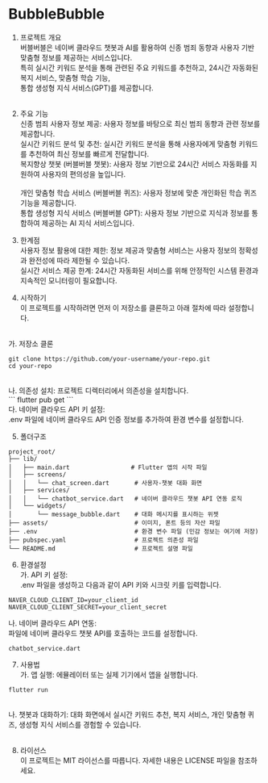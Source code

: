 # BubbleBubble


1. 프로젝트 개요<br>
버블버블은 네이버 클라우드 챗봇과 AI를 활용하여 신종 범죄 동향과 사용자 기반 맞춤형 정보를 제공하는 서비스입니다. <br>
특히 실시간 키워드 분석을 통해 관련된 주요 키워드를 추천하고, 24시간 자동화된 복지 서비스, 맞춤형 학습 기능, <br>
통합 생성형 지식 서비스(GPT)를 제공합니다.<br><br>


2. 주요 기능<br>
신종 범죄 사용자 정보 제공: 사용자 정보를 바탕으로 최신 범죄 동향과 관련 정보를 제공합니다.<br>
실시간 키워드 분석 및 추천: 실시간 키워드 분석을 통해 사용자에게 맞춤형 키워드를 추천하여 최신 정보를 빠르게 전달합니다.<br>
복지향상 챗봇 (버블버블 챗봇): 사용자 정보 기반으로 24시간 서비스 자동화를 지원하여 사용자의 편의성을 높입니다.<br><br>
개인 맞춤형 학습 서비스 (버블버블 퀴즈): 사용자 정보에 맞춘 개인화된 학습 퀴즈 기능을 제공합니다.<br>
통합 생성형 지식 서비스 (버블버블 GPT): 사용자 정보 기반으로 지식과 정보를 통합하여 제공하는 AI 지식 서비스입니다.<br>


3. 한계점<br>
사용자 정보 활용에 대한 제한: 정보 제공과 맞춤형 서비스는 사용자 정보의 정확성과 완전성에 따라 제한될 수 있습니다.<br>
실시간 서비스 제공 한계: 24시간 자동화된 서비스를 위해 안정적인 시스템 환경과 지속적인 모니터링이 필요합니다.<br>

4. 시작하기<br>
  이 프로젝트를 시작하려면 먼저 이 저장소를 클론하고 아래 절차에 따라 설정합니다.<br><br>

가. 저장소 클론<br>
```
git clone https://github.com/your-username/your-repo.git
cd your-repo
```
<br>
나. 의존성 설치: 프로젝트 디렉터리에서 의존성을 설치합니다.<br>
```
flutter pub get
```
<br>
다. 네이버 클라우드 API 키 설정:<br>
.env 파일에 네이버 클라우드 API 인증 정보를 추가하여 환경 변수를 설정합니다.<br>

5. 폴더구조<br> 
```
project_root/
├── lib/
│   ├── main.dart                 # Flutter 앱의 시작 파일
│   ├── screens/
│   │   └── chat_screen.dart       # 사용자-챗봇 대화 화면
│   ├── services/
│   │   └── chatbot_service.dart   # 네이버 클라우드 챗봇 API 연동 로직
│   └── widgets/
│       └── message_bubble.dart    # 대화 메시지를 표시하는 위젯
├── assets/                        # 이미지, 폰트 등의 자산 파일
├── .env                           # 환경 변수 파일 (민감 정보는 여기에 저장)
├── pubspec.yaml                   # 프로젝트 의존성 파일
└── README.md                      # 프로젝트 설명 파일
```

6. 환경설정<br>
 가. API 키 설정:<br>
.env 파일을 생성하고 다음과 같이 API 키와 시크릿 키를 입력합니다.<br>
```
NAVER_CLOUD_CLIENT_ID=your_client_id
NAVER_CLOUD_CLIENT_SECRET=your_client_secret
```

 나. 네이버 클라우드 API 연동:<br>
파일에 네이버 클라우드 챗봇 API를 호출하는 코드를 설정합니다.<br>
```
chatbot_service.dart 
```

7. 사용법<br>
 가. 앱 실행: 에뮬레이터 또는 실제 기기에서 앱을 실행합니다.<br>
```
flutter run
```
<br>
나. 챗봇과 대화하기: 대화 화면에서 실시간 키워드 추천, 복지 서비스, 개인 맞춤형 퀴즈, 생성형 지식 서비스를 경험할 수 있습니다.<br><br>

8. 라이선스<br>
이 프로젝트는 MIT 라이선스를 따릅니다. 자세한 내용은 LICENSE 파일을 참조하세요.<br><br>